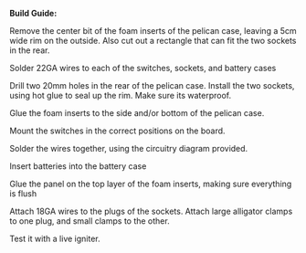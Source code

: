 **Build Guide:**

Remove the center bit of the foam inserts of the pelican case, leaving a 5cm wide rim on the outside. Also cut out a rectangle that can fit the two sockets in the rear.

Solder 22GA wires to each of the switches, sockets, and battery cases

Drill two 20mm holes in the rear of the pelican case. Install the two sockets, using hot glue to seal up the rim. Make sure its waterproof. 

Glue the foam inserts to the side and/or bottom of the pelican case. 

Mount the switches in the correct positions on the board.

Solder the wires together, using the circuitry diagram provided. 

Insert batteries into the battery case

Glue the panel on the top layer of the foam inserts, making sure everything is flush

Attach 18GA wires to the plugs of the sockets. Attach large alligator clamps to one plug, and small clamps to the other. 

Test it with a live igniter. 
